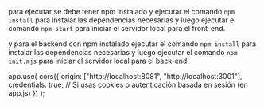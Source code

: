 para ejecutar se debe tener npm instalado y ejecutar el comando `npm install` para instalar las dependencias necesarias y luego ejecutar el comando `npm start` para iniciar el servidor local para el front-end.

y para el backend con npm instalado ejecutar el comando `npm install` para instalar las dependencias necesarias y luego ejecutar el comando `npm init.mjs` para iniciar el servidor local para el back-end.

app.use(
  cors({
    origin: ["http://localhost:8081", "http://localhost:3001"], 
    credentials: true, // Si usas cookies o autenticación basada en sesión (en app.js)
  })
);
